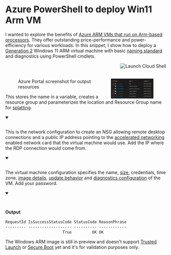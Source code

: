 # Azure PowerShell to deploy Win11 Arm VM
<script>
  var allowedVariales = ["Variables", "NetworkConfiguration", "VirtualMachineConfiguration","DeploysVM"];
  var fetchRes = fetch("https://raw.githubusercontent.com/ayanmullick/AzIaaS/master/AzVM.ps1")
  fetchRes.then(response => response.clone().text()).then(data => {
    showBlocks(data,allowedVariales);
  })
</script>

I wanted to explore the benefits of [Azure ARM VMs that run on Arm-based processors][1]. They offer outstanding price-performance and power-efficiency for various workloads. In this snippet, I show how to deploy a [Generation 2][2] Windows 11 ARM virtual machine with basic [naming standard][11] and diagnostics using PowerShell cmdlets.

<a href="https://shell.azure.com/powershell" target="_blank">
   <img align="right" src="https://learn.microsoft.com/azure/cloud-shell/media/embed-cloud-shell/launch-cloud-shell-1.png" alt="Launch Cloud Shell">
</a>
<br><br>


<figure>
  <img align="right" src="Images/DeployWindows11ArmVM.png" width="30%"  border="3"/>
  <figcaption>Azure Portal screenshot for output resources</figcaption>
</figure>

This stores the name in a variable, creates a resource group and parameterizes the location and Resource Group name for [splatting][3].

<details open>
<summary><u id="Variables"></u></summary>
<pre class="powershell" id="code0"></pre>
</details>

This is the network configuration to create an NSG allowing remote desktop connections and a public IP address pointing to the [accelerated networking][4] enabled network card that the virtual machine would use. Add the IP where the RDP connection would come from.
<details open>
<summary><u id="NetworkConfiguration"></u></summary>
<pre id="code1" class="powershell clear"></pre>
</details>

The virtual machine configuration specifies the name, [size][5], credentials, time zone, [image details][10], [update behavior][6] and [diagnostics configuration][7] of the VM. Add your password.
<details open>
<summary><u id="VirtualMachineConfiguration"></u></summary>
<pre id="code2" class="powershell"></pre>
</details>

<pre id="code3" class="powershell"></pre>

**Output**

```
RequestId IsSuccessStatusCode StatusCode ReasonPhrase
--------- ------------------- ---------- ------------
                         True         OK OK
```



The Windows ARM image is still in preview and doesn't support [Trusted Launch][8] or [Secure Boot][9] yet and it's for validation purposes only.

[1]:  <https://azure.microsoft.com/en-us/blog/azure-virtual-machines-with-ampere-altra-arm-based-processors-generally-available/>
[2]:  <https://learn.microsoft.com/en-us/azure/virtual-machines/generation-2#features-and-capabilities>
[3]:  <https://learn.microsoft.com/en-us/powershell/module/microsoft.powershell.core/about/about_splatting>
[4]:  <https://learn.microsoft.com/en-us/azure/virtual-network/accelerated-networking-overview>
[5]:  <https://learn.microsoft.com/en-us/azure/virtual-machines/epsv5-epdsv5-series>
[6]:  <https://learn.microsoft.com/en-us/azure/virtual-machines/automatic-vm-guest-patching#azure-powershell-when-creating-a-windows-vm>
[7]:  <https://learn.microsoft.com/en-us/troubleshoot/azure/virtual-machines/boot-diagnostics>
[8]:  <https://learn.microsoft.com/en-us/azure/virtual-machines/trusted-launch>
[9]:  <https://learn.microsoft.com/en-us/azure/security/fundamentals/secure-boot>
[10]: <https://azuremarketplace.microsoft.com/en-us/marketplace/apps/microsoftwindowsdesktop.windows11preview-arm64>
[11]: <https://learn.microsoft.com/en-us/azure/cloud-adoption-framework/ready/azure-best-practices/resource-naming>
